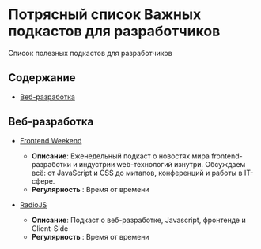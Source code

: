 # Потрясный список Важных подкастов для разработчиков

Список полезных подкастов для разработчиков 

## Содержание


* [Веб-разработка](#Веб-разработка)


## Веб-разработка

* [Frontend Weekend](https://soundcloud.com/frontend-weekend)

  * **Описание**: Еженедельный подкаст о новостях мира frontend-разработки и индустрии web-технологий изнутри. Обсуждаем всё: от JavaScript и CSS до митапов, конференций и работы в IT-сфере.
  * **Регулярность** : Время от времени

* [RadioJS](https://radiojs.ru/)

  * **Описание**: Подкаст о веб-разработке, Javascript, фронтенде и Client-Side
  * **Регулярность** : Время от времени
